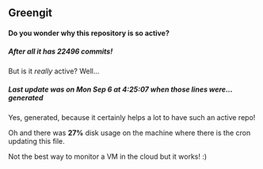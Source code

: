 ## Greengit

#### Do you wonder why this repository is so active?

##### After all it has 22496 commits!

But is it *really* active? Well...

##### Last update was on Mon Sep 6 at 4:25:07 when those lines were... generated

Yes, generated, because it certainly helps a lot to have such an active repo!

Oh and there was **27%** disk usage on the machine
where there is the cron updating this file.

Not the best way to monitor a VM in the cloud but it works! :)
